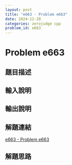 ```yaml
---
layout: post
title: "e663 - Problem e663"
date: 2024-12-20
categories: zerojudge cpp
problem_id: e663
---
```


# Problem e663

## 題目描述



## 輸入說明



## 輸出說明



## 解題連結

[e663 - Problem e663](https://zerojudge.tw/ShowProblem?problemid=e663)

## 解題思路

